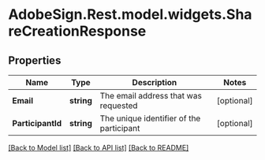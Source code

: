 # AdobeSign.Rest.model.widgets.ShareCreationResponse
## Properties

Name | Type | Description | Notes
------------ | ------------- | ------------- | -------------
**Email** | **string** | The email address that was requested | [optional] 
**ParticipantId** | **string** | The unique identifier of the participant | [optional] 

[[Back to Model list]](../README.md#documentation-for-models) [[Back to API list]](../README.md#documentation-for-api-endpoints) [[Back to README]](../README.md)

